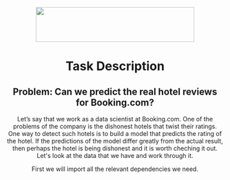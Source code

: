 <center> <img src="https://upload.wikimedia.org/wikipedia/commons/e/e3/Booking.com_logo2.png" style="width:368px;height:81px;"> 


# Task Description

## Problem: Can we predict the real hotel reviews for Booking.com?

Let’s say that we work as a data scientist at Booking.com. One of the problems of the company is the dishonest hotels that twist their ratings. One way to detect such hotels is to build a model that predicts the rating of the hotel. If the predictions of the model differ greatly from the actual result, then perhaps the hotel is being dishonest and it is worth cheching it out. Let's look at the data that we have and work through it.

First we will import all the relevant dependencies we need.


